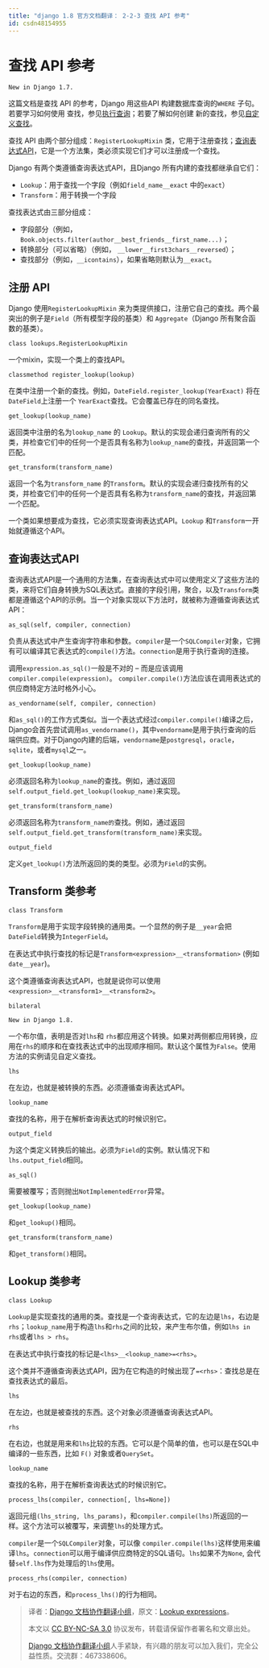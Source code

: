 ```yaml
---
title: "django 1.8 官方文档翻译： 2-2-3 查找 API 参考"
id: csdn48154955
---
```


# 查找 API 参考

```
New in Django 1.7.
```

这篇文档是查找 API 的参考，Django 用这些API 构建数据库查询的`WHERE` 子句。若要学习如何使用 查找，参见[执行查询](http://python.usyiyi.cn/django/topics/db/queries.html)；若要了解如何创建 新的查找，参见[自定义查找](http://python.usyiyi.cn/django/howto/custom-lookups.html)。

查找 API 由两个部分组成：`RegisterLookupMixin` 类，它用于注册查找；[查询表达式API](http://python.usyiyi.cn/django/ref/models/lookups.html#query-expression)，它是一个方法集，类必须实现它们才可以注册成一个查找。

Django 有两个类遵循查询表达式API，且Django 所有内建的查找都继承自它们：

*   `Lookup`：用于查找一个字段（例如`field_name__exact` 中的`exact`）
*   `Transform`：用于转换一个字段

查找表达式由三部分组成：

*   字段部分（例如， `Book.objects.filter(author__best_friends__first_name...)`；
*   转换部分（可以省略）（例如， `__lower__first3chars__reversed`）；
*   查找部分（例如，`__icontains`），如果省略则默认为`__exact`。

## 注册 API

Django 使用`RegisterLookupMixin` 来为类提供接口，注册它自己的查找。两个最突出的例子是`Field`（所有模型字段的基类）和 `Aggregate`（Django 所有聚合函数的基类）。

`class lookups.RegisterLookupMixin`

一个mixin，实现一个类上的查找API。

`classmethod register_lookup(lookup)`

在类中注册一个新的查找。例如，`DateField.register_lookup(YearExact)` 将在`DateField`上注册一个 `YearExact`查找。它会覆盖已存在的同名查找。

`get_lookup(lookup_name)`

返回类中注册的名为`lookup_name` 的 `Lookup`。默认的实现会递归查询所有的父类，并检查它们中的任何一个是否具有名称为`lookup_name`的查找，并返回第一个匹配。

`get_transform(transform_name)`

返回一个名为`transform_name` 的`Transform`。默认的实现会递归查找所有的父类，并检查它们中的任何一个是否具有名称为`transform_name`的查找，并返回第一个匹配。

一个类如果想要成为查找，它必须实现查询表达式API。`Lookup` 和`Transform`一开始就遵循这个API。

## 查询表达式API

查询表达式API是一个通用的方法集，在查询表达式中可以使用定义了这些方法的类，来将它们自身转换为SQL表达式。直接的字段引用，聚合，以及`Transform`类都是遵循这个API的示例。当一个对象实现以下方法时，就被称为遵循查询表达式API：

`as_sql(self, compiler, connection)`

负责从表达式中产生查询字符串和参数。`compiler`是一个`SQLCompiler`对象，它拥有可以编译其它表达式的`compile()`方法。`connection`是用于执行查询的连接。

调用`expression.as_sql()`一般是不对的 – 而是应该调用`compiler.compile(expression)`。 `compiler.compile()`方法应该在调用表达式的供应商特定方法时格外小心。

`as_vendorname(self, compiler, connection)`

和`as_sql()`的工作方式类似。当一个表达式经过`compiler.compile()`编译之后， Django会首先尝试调用`as_vendorname()`，其中`vendorname`是用于执行查询的后端供应商。对于Django内建的后端，`vendorname`是`postgresql`，`oracle`，`sqlite`，或者`mysql`之一。

`get_lookup(lookup_name)`

必须返回名称为`lookup_name`的查找。例如，通过返回`self.output_field.get_lookup(lookup_name)`来实现。

`get_transform(transform_name)`

必须返回名称为`transform_name的`查找。例如，通过返回`self.output_field.get_transform(transform_name)`来实现。

`output_field`

定义`get_lookup()`方法所返回的类的类型。必须为`Field`的实例。

## Transform 类参考

`class Transform`

`Transform`是用于实现字段转换的通用类。一个显然的例子是`__year`会把`DateField`转换为`IntegerField`。

在表达式中执行查找的标记是`Transform<expression>__<transformation>` (例如 `date__year`)。

这个类遵循查询表达式API，也就是说你可以使用 `<expression>__<transform1>__<transform2>`。

`bilateral`

```
New in Django 1.8.
```

一个布尔值，表明是否对`lhs`和 `rhs`都应用这个转换。如果对两侧都应用转换，应用在`rhs`的顺序和在查找表达式中的出现顺序相同。默认这个属性为`False`。使用方法的实例请见自定义查找。

`lhs`

在左边，也就是被转换的东西。必须遵循查询表达式API。

`lookup_name`

查找的名称，用于在解析查询表达式的时候识别它。

`output_field`

为这个类定义转换后的输出。必须为`Field`的实例。默认情况下和`lhs.output_field`相同。

`as_sql()`

需要被覆写；否则抛出`NotImplementedError`异常。

`get_lookup(lookup_name)`

和`get_lookup()`相同。

`get_transform(transform_name)`

和`get_transform()`相同。

## Lookup 类参考

`class Lookup`

`Lookup`是实现查找的通用的类。查找是一个查询表达式，它的左边是`lhs`，右边是`rhs`；`lookup_name`用于构造`lhs`和`rhs`之间的比较，来产生布尔值，例如`lhs in rhs`或者`lhs > rhs`。

在表达式中执行查找的标记是`<lhs>__<lookup_name>=<rhs>`。

这个类并不遵循查询表达式API，因为在它构造的时候出现了`=<rhs>`：查找总是在查找表达式的最后。

`lhs`

在左边，也就是被查找的东西。这个对象必须遵循查询表达式API。

`rhs`

在右边，也就是用来和`lhs`比较的东西。它可以是个简单的值，也可以是在SQL中编译的一些东西，比如 `F()` 对象或者`QuerySet`。

`lookup_name`

查找的名称，用于在解析查询表达式的时候识别它。

`process_lhs(compiler, connection[, lhs=None])`

返回元组`(lhs_string, lhs_params)`，和`compiler.compile(lhs)`所返回的一样。这个方法可以被覆写，来调整`lhs`的处理方式。

`compiler`是一个`SQLCompiler`对象，可以像 `compiler.compile(lhs)`这样使用来编译`lhs`。`connection`可以用于编译供应商特定的SQL语句。`lhs`如果不为`None`, 会代替`self.lhs`作为处理后的`lhs`使用。

`process_rhs(compiler, connection)`

对于右边的东西，和`process_lhs()`的行为相同。

> 译者：[Django 文档协作翻译小组](http://python.usyiyi.cn/django/index.html)，原文：[Lookup expressions](https://docs.djangoproject.com/en/1.8/ref/models/lookups/)。
> 
> 本文以 [CC BY-NC-SA 3.0](http://creativecommons.org/licenses/by-nc-sa/3.0/cn/) 协议发布，转载请保留作者署名和文章出处。
> 
> [Django 文档协作翻译小组](http://python.usyiyi.cn/django/index.html)人手紧缺，有兴趣的朋友可以加入我们，完全公益性质。交流群：467338606。